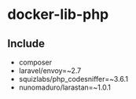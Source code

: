# docker-lib-php
## Include
* composer
* laravel/envoy=~2.7
* squizlabs/php_codesniffer=~3.6.1
* nunomaduro/larastan=~1.0.1
